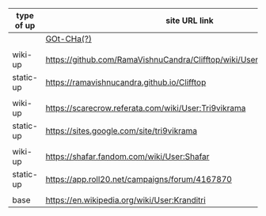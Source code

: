 | type of up | site URL link |
| ------------- | ------------- |
| | [GOt-CHa(?)](https://clifftop-ombudsmanship.github.io/GOt-CHa) |
| | |
| wiki-up | https://github.com/RamaVishnuCandra/Clifftop/wiki/User:RamaVishnuCandra |
| static-up | https://ramavishnucandra.github.io/Clifftop |
| | |
| wiki-up | https://scarecrow.referata.com/wiki/User:Tri9vikrama |
| static-up | https://sites.google.com/site/tri9vikrama |
| | |
| wiki-up | https://shafar.fandom.com/wiki/User:Shafar |
| static-up | https://app.roll20.net/campaigns/forum/4167870 |
| | |
| base | https://en.wikipedia.org/wiki/User:Kranditri |
